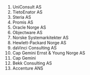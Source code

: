 1. UniConsult AS
2. TietoEnator AS
3. Steria AS
4. Promis AS
5. Oracle Norge AS
6. Objectware AS
7. Norske Systemarkitekter AS
8. Hewlett-Packard Norge AS
9. daVinci Consulting AS
10. Cap Gemini Ernst & Young Norge AS
11. Cap Gemini
12. Bekk Consulting AS
13. Accenture ANS

